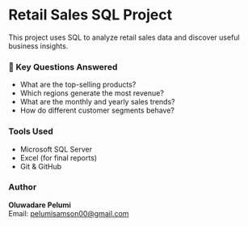 #  Retail Sales SQL Project

This project uses SQL to analyze retail sales data and discover useful business insights.

### 📌 Key Questions Answered
- What are the top-selling products?
- Which regions generate the most revenue?
- What are the monthly and yearly sales trends?
- How do different customer segments behave?

###  Tools Used
- Microsoft SQL Server
- Excel (for final reports)
- Git & GitHub

###  Author
**Oluwadare Pelumi**  
Email: pelumisamson00@gmail.com

